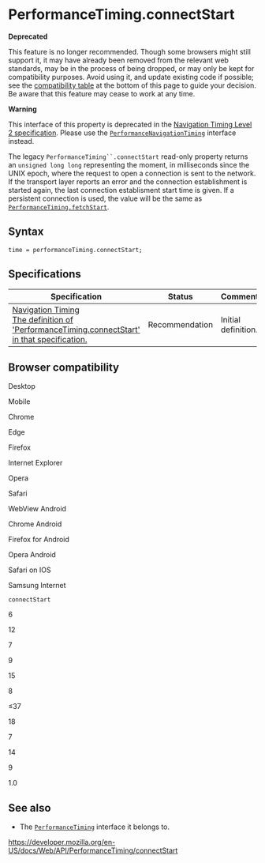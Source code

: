 PerformanceTiming.connectStart
==============================

**Deprecated**

This feature is no longer recommended. Though some browsers might still support it, it may have already been removed from the relevant web standards, may be in the process of being dropped, or may only be kept for compatibility purposes. Avoid using it, and update existing code if possible; see the [compatibility table](#browser_compatibility) at the bottom of this page to guide your decision. Be aware that this feature may cease to work at any time.

**Warning**

This interface of this property is deprecated in the [Navigation Timing Level 2 specification](https://w3c.github.io/navigation-timing/#obsolete). Please use the [`PerformanceNavigationTiming`](../performancenavigationtiming) interface instead.

The legacy `PerformanceTiming``.connectStart` read-only property returns an `unsigned long long` representing the moment, in milliseconds since the UNIX epoch, where the request to open a connection is sent to the network. If the transport layer reports an error and the connection establishment is started again, the last connection establisment start time is given. If a persistent connection is used, the value will be the same as [`PerformanceTiming.fetchStart`](fetchstart).

Syntax
------

    time = performanceTiming.connectStart;

Specifications
--------------

<table><thead><tr class="header"><th>Specification</th><th>Status</th><th>Comment</th></tr></thead><tbody><tr class="odd"><td><a href="https://www.w3.org/TR/navigation-timing/#dom-performancetiming-connectstart">Navigation Timing<br />
<span class="small">The definition of 'PerformanceTiming.connectStart' in that specification.</span></a></td><td><span class="spec-rec">Recommendation</span></td><td>Initial definition.</td></tr></tbody></table>

Browser compatibility
---------------------

Desktop

Mobile

Chrome

Edge

Firefox

Internet Explorer

Opera

Safari

WebView Android

Chrome Android

Firefox for Android

Opera Android

Safari on IOS

Samsung Internet

`connectStart`

6

12

7

9

15

8

≤37

18

7

14

9

1.0

See also
--------

-   The [`PerformanceTiming`](../performancetiming) interface it belongs to.

<a href="https://developer.mozilla.org/en-US/docs/Web/API/PerformanceTiming/connectStart" class="_attribution-link">https://developer.mozilla.org/en-US/docs/Web/API/PerformanceTiming/connectStart</a>
